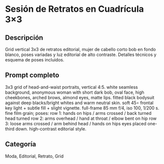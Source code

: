 # Sesión de Retratos en Cuadrícula 3×3

## Descripción
Grid vertical 3x3 de retratos editorial, mujer de cabello corto bob en fondo blanco, poses variadas y luz editorial de alto contraste. Detalles técnicos y esquema de poses incluidos.

## Prompt completo
3x3 grid of head-and-waist portraits, vertical 4:5. white seamless background, anonymous woman with short dark bob, oval face, high cheekbones, arched brows, almond eyes, matte lips. fitted black bodysuit against deep blacks/bright whites and warm neutral skin. soft 45∘ frontal key light + subtle fill + slight vignette. full-frame 85 mm f/4, iso 100, 1/200 s. fine film grain; poses:
row 1: hands on hips / arms crossed / back turned head turned
row 2: arms overhead / hand at throat / elbow bent on hip
row 3: loose arms crossed / arm behind head / hands on hips eyes placed one-third down. high-contrast editorial style.

## Categoría
Moda, Editorial, Retrato, Grid
